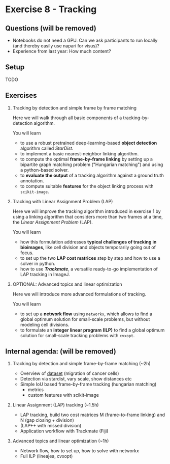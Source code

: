 # Exercise 8 - Tracking

## Questions (will be removed)

- Notebooks do not need a GPU. Can we ask participants to run locally (and thereby easily use napari for visus)?
- Experience from last year: How much content?

## Setup

TODO

## Exercises

1. Tracking by detection and simple frame by frame matching

    Here we will walk through all basic components of a tracking-by-detection algorithm.
    
    You will learn
    - to use a robust pretrained deep-learning-based **object detection** algorithm called _StarDist_.
    - to implement a basic nearest-neighbor linking algorithm.
    - to compute the optimal **frame-by-frame linking** by setting up a bipartite graph matching problem ("Hungarian matching") and using a python-based solver.
    - to **evaluate the output** of a tracking algorithm against a ground truth annotation.
    - to compute suitable **features** for the object linking process with `scikit-image`.


2. Tracking with Linear Assignment Problem (LAP)

    Here we will improve the tracking algorithm introduced in exercise 1 by using a linking algorithm that considers more than two frames at a time, the _Linear Assignment Problem_ (LAP).
    
    You will learn
    - how this formulation addresses **typical challenges of tracking in bioimages**, like cell division and objects temporarily going out of focus.
    - to set up the two **LAP cost matrices** step by step and how to use a solver in python.
    - how to use **_Trackmate_**, a versatile ready-to-go implementation of LAP tracking in ImageJ.

3. OPTIONAL: Advanced topics and linear optimization

    Here we will introduce more advanced formulations of tracking.
    
    You will learn
    - to set up a **network flow** using `networkx`, which allows to find a global optimum solution for small-scale problems, but without modeling cell divisions.
    - to formulate an **integer linear program (ILP)** to find a global optimum solution for small-scale tracking problems with `cvxopt`.

## Internal agenda: (will be removed)

1. Tracking by detection and simple frame-by-frame matching (~2h)
    - Overview of [dataset](https://zenodo.org/record/5206107/files/P31-crop.tif?download=1) (migration of cancer cells) 
    - Detection via stardist, vary scale, show distances etc 
    - Simple IoU based frame-by-frame tracking (hungarian matching)
        * metrics
        * custom features with scikit-image
  
2. Linear Assignment (LAP) tracking (~1.5h)
    - LAP tracking, build two cost matrices M (frame-to-frame linking) and N (gap closing + division) 
    - (LAP++ with missed division)
    - Application workflow with Trackmate (Fiji)
  

3. Advanced topics and linear optimization (~1h)
    - Network flow, how to set up, how to solve with networkx 
    - Full ILP (lineajea, cvxopt)
